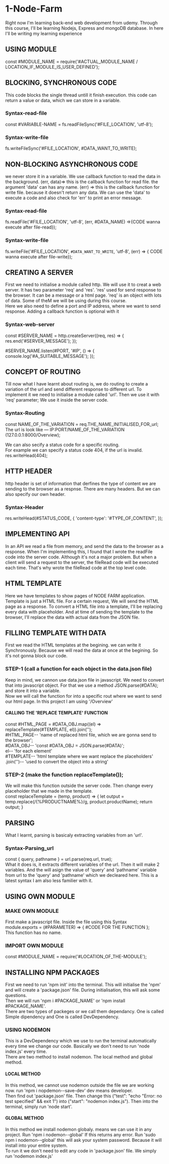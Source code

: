 # 1-Node-Farm

Right now I'm learning back-end web development from udemy. Through this course, I'll be learning Nodejs, Express and mongoDB database. In here I'll be writing my learning experience

## USING MODULE

const #MODULE_NAME = require('#ACTUAL_MODULE_NAME / LOCATION_IF_MODULE_IS_USER_DEFINED');

## BLOCKING, SYNCHRONOUS CODE

This code blocks the single thread untill it finish execution. this code can return a value or data, which we can store in a variable.

### Syntax-read-file

const #VARIABLE-NAME = fs.readFileSync('#FILE_LOCATION', 'utf-8');

### Syntax-write-file

fs.writeFileSync('#FILE_LOCATION', #DATA_WANT_TO_WRITE);

## NON-BLOCKING ASYNCHRONOUS CODE

we never store it in a variable. We use callback function to read the data in the background. (err, data)=> this is the callback function for read file. the argument 'data' can has any name. (err) => this is the callback function for write file. because it doesn't return any data. We can use the 'data' to execute a code and also check for 'err' to print an error message.

### Syntax-read-file

fs.readFile('#FILE_LOCATION', 'utf-8', (err, #DATA_NAME) =>{CODE wanna execute after file-read});

### Syntax-write-file

fs.writeFile('#FILE_LOCATION', `#DATA_WANT_TO_WRITE`, 'utf-8', (err) => { CODE wanna execute after file-write});

## CREATING A SERVER

First we need to initialise a module called http. We will use it to creat a web server. It has two parameter 'req' and 'res'. 'res' used for send response to the browser. It can be a message or a html page. 'req' is an object with lots of data. Some of theM we will be using during this course.<br/>
Here we also need to define a port and IP address, where we want to send response. Adding a callback function is optional with it

### Syntax-web-server

const #SERVER_NAME = http.createServer((req, res) => {
res.end('#SERVER_MESSAGE');
});

#SERVER_NAME.listen(#PORT, '#IP', () => {
console.log('#A_SUITABLE_MESSAGE');
});

## CONCEPT OF ROUTING

Till now what I have learnt about routing is, we do routing to create a variation of the url and send different response to different url. To implement it we need to initialise a module called 'url'. Then we use it with 'req' parameter;
We use it inside the server code.

### Syntax-Routing

const NAME_OF_THE_VARIATION = req.THE_NAME_INITIALISED_FOR_url;<br/>
The url is look like — IP:PORT/NAME_OF_THE_VARIATION (127.0.0.1:8000/Overview);

We can also secify a status code for a specific routing.<br/>
For example we can specify a status code 404, if the url is invalid.
res.writeHead(404);

## HTTP HEADER

http header is set of information that derfines the type of content we are sending to the browser as a respnse. There are many headers. But we can also specify our own header.

### Syntax-Header

res.writeHead(#STATUS_CODE, {
'content-type': '#TYPE_OF_CONTENT',
});

## IMPLEMENTING API

In an API we read a file from memory, and send the data to the browser as a response.
When I'm implementing this, I found that I wrote the readFile code into the server code. Although it's not a major problem. But when a client will send a request to the server, the fileRead code will be executed each time. That's why wrote the fileRead code at the top level code.

## HTML TEMPLATE

Here we have templates to show pages of NODE FARM application. Template is just a HTML file. For a certain request, We will send the HTML page as a response. To convert a HTML file into a template, I'll be replacing every data with placeholder. And at time of sending the template to the browser, I'll replace the data with actual data from the JSON file.

## FILLING TEMPLATE WITH DATA

First we read the HTML templates at the begining. we can write it Synchronously. Because we will read the data at once at the begining. So it's not gonna block our code.

### STEP-1 (call a function for each object in the data.json file)

Keep in mind, we cannon use data.json file in javascript. We need to convert that into javascript object. For that we use a method JSON.parse(#DATA); and store it into a variable.<br/>
Now we will call the function for into a specific rout where we want to send our html page. In this project I am using '/Overview'

#### CALLING THE 'REPLACE TEMPLATE' FUNCTION

const #HTML_PAGE = #DATA_OBJ.map((el) => replaceTemplate(#TEMPLATE, el)).join('');<br/>
#HTML_PAGE-- 'name of replaced html file, which we are gonna send to the browser';<br/>
#DATA_OBJ-- 'const #DATA_OBJ = JSON.parse(#DATA)';<br/>
el-- 'for each element'<br/>
#TEMPLATE-- 'html template where we want replace the placeholders'<br/>
.join('')-- 'used to convert the object into a string'

### STEP-2 (make the function replaceTemplate());

We will make this function outside the server code. Then change every placeholder that we made in the template.<br/>
const replaceTemplate = (temp, product) => {
let output = temp.replace(/{%PRODUCTNAME%}/g, product.productName);
return output;
}

## PARSING

What I learnt, parsing is basicaly extracting variables from an 'url'.

### Syntax-Parsing_url

const { query, pathname } = url.parse(req.url, true);<br/>
What it does is, it extracts different variables of the url. Then it will make 2 variables. And the will asign the value of 'query' and 'pathname' variable from url to the 'query' and 'pathname' which we decleared here. This is a latest syntax I am also less familier with it.

## USING OWN MODULE

### MAKE OWN MODULE

First make a javascript file. Inside the file using this Syntax<br/>
module.exports = (#PARAMETER) => { #CODE FOR THE FUNCTION };<br/>
This function has no name.

### IMPORT OWN MODULE

const #MODULE_NAME = require('#LOCATION_OF_THE-MODULE');

## INSTALLING NPM PACKAGES

First we need to run 'npm init' into the terminal. This will initialise the 'npm' and will create a 'package.json' file. During initialisation, this will ask some questions.<br/>
Then we will run 'npm i #PACKAGE_NAME' or 'npm install #PACKAGE_NAME'.<br/>
There are two types of packeges or we call them dependancy. One is called Simple dipendency and One is called DevDependency.

### USING NODEMON

This is a DevDependency which we use to run the terminal automatically every time we change our code. Basically we don't need to run 'node index.js' every time.<br/>
There are two method to install nodemon. The local method and global method.

#### LOCAL METHOD

In this method, we cannot use nodemon outside the file we are working now. run 'npm i nopdemon--save-dev' dev means developer.<br/>
Then find out 'package.json' file. Then change this ("test": "echo \"Error: no test specified\" && exit 1") into ("start": "nodemon index.js"). Then into the terminal, simply run 'node start'.

#### GLOBAL METHOD

In this method we install nodemon globaly. means we can use it in any project. Run 'npm i nodemon--global' If this returns any error. Run 'sudo npm i nodemon--global' this will ask your system password. Because it will install into your entire system.<br/>
To run it we don't need to edit any code in 'package.json' file. We simply run 'nodemon index.js'
